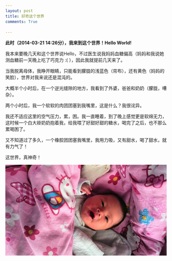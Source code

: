 ```yaml
---
layout: post
title: 好奇这个世界
comments: True

---
```

**此时（2014-03-21 14:26分），我来到这个世界！Hello World!**  

我本来要晚几天和这个世界说Hello，不过医生说我妈妈血糖偏高（妈妈和我说她测血糖前一天晚上吃了巧克力 :( ），因此我就提前几天来了。  

当我脱离母体，我睁开眼睛，只能看到朦胧的浅蓝色（帘布），还有黄色（妈妈的笑脸），世界对我来说还是混沌的。  

大概半个小时后，在一个逆光缝隙的地方，我看到了外婆，爸爸和奶奶（朦胧，嘈杂）。  

两个小时后，我一个软软的肉团团塞到我嘴里，这是什么？我很诧异。  

我还不适应这里的空气压力，累，困。我一直睡着，到了晚上感觉更是软绵无力，这时候一个白大褂奶奶抱着我，给我喂了好甜好甜的糖水，喝完了之后，也不那么累喝困了。  

又不知道过了多久，一个橡胶团团塞我嘴里，我用力吸，又有甜水，喝了甜水，就有力气了！  

这世界，真神奇！  

![image](mmexport1395831951348.jpg)